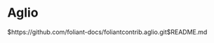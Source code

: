 # Aglio

<include sethead="2" nohead="true">
    $https://github.com/foliant-docs/foliantcontrib.aglio.git$README.md
</include>
